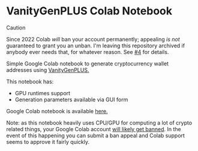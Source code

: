 # VanityGenPLUS Colab Notebook

> [!CAUTION]
> Since 2022 Colab *will* ban your account permanently; appealing *is not* guaranteed to grant you an unban.
> I'm leaving this repository archived if anybody ever needs that, for whatever reason. See [#4](https://github.com/dreamscached/vanitygen-colab/issues/4) for details.

Simple Google Colab notebook to generate cryptocurrency wallet addresses
using [VanityGenPLUS.](https://web.archive.org/web/20190427070703/github.com/exploitagency/vanitygen-plus)

This notebook has:
* GPU runtimes support
* Generation parameters available via GUI form

Google Colab notebook is available [here.](https://colab.research.google.com/github/dreamscached/vanitygen-colab/blob/master/VanityGen.ipynb)

Note: as this notebook heavily uses CPU/GPU for computing a lot of crypto related things, 
your Google Colab account [will likely get banned](https://github.com/dreamscached/vanitygen-colab/issues/4).
In the event of this happening you can submit a ban appeal and Colab support seems to approve it fairly quickly.
